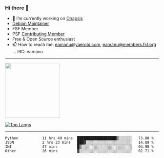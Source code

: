 ### Hi there 👋


- 🔭 I’m currently working on [Onapsis](http://onapsis.com)
- [Debian Maintainer](https://qa.debian.org/developer.php?login=eamanu%40yaerobi.com)
- FSF Member
- PSF [Contributing Member](https://www.python.org/psf/membership/#what-membership-classes-are-there)
- Free & Open Source enthusiast 
- 📫 How to reach me: eamanu@yaerobi.com, eamanu@members.fsf.org ... IRC: eamanu

---

<img height="180em" src="https://github-readme-stats.vercel.app/api?theme=dark&username=eamanu&show_icons=true&hide_border=true&&count_private=true&include_all_commits=true" />

[![Top Langs](https://github-readme-stats.vercel.app/api/top-langs/?theme=dark&username=eamanu&layout=compact)](https://github.com/anuraghazra/github-readme-stats)

---

<!--START_SECTION:waka-->

```text
Python           11 hrs 49 mins  ██████████████████▒░░░░░░   73.80 %
JSON             2 hrs 23 mins   ███▓░░░░░░░░░░░░░░░░░░░░░   14.89 %
INI              47 mins         █▒░░░░░░░░░░░░░░░░░░░░░░░   04.98 %
Other            26 mins         ▓░░░░░░░░░░░░░░░░░░░░░░░░   02.71 %
```

<!--END_SECTION:waka-->
